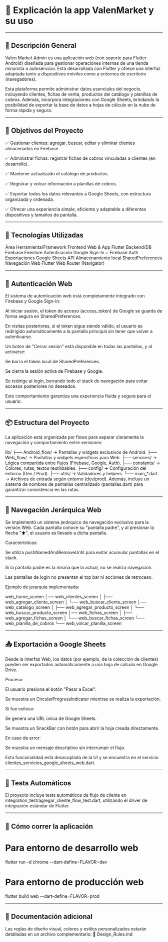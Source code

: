 # 📌 Explicación la app ValenMarket y su uso

------------------------------------------------------------------------------------------

## 🧾 Descripción General

Valen Market Admin es una aplicación web (con soporte para Flutter Android) diseñada para gestionar operaciones internas de una tienda minorista o autoservicio. Está desarrollada con Flutter y ofrece una interfaz adaptada tanto a dispositivos móviles como a entornos de escritorio (navegadores).

Esta plataforma permite administrar datos esenciales del negocio, incluyendo clientes, fichas de venta, productos del catálogo y planillas de cobros. Además, incorpora integraciones con Google Sheets, brindando la posibilidad de exportar la base de datos a hojas de cálculo en la nube de forma rápida y segura.


------------------------------------------------------------------------------------------

## 🚀 Objetivos del Proyecto

✅ Gestionar clientes: agregar, buscar, editar y eliminar clientes almacenados en Firebase.

✅ Administrar fichas: registrar fichas de cobros vinculadas a clientes (en desarrollo).

✅ Mantener actualizado el catálogo de productos.

✅ Registrar y volcar información a planillas de cobros.

✅ Exportar todos los datos relevantes a Google Sheets, con estructura organizada y ordenada.

✅ Ofrecer una experiencia simple, eficiente y adaptable a diferentes dispositivos y tamaños de pantalla.


------------------------------------------------------------------------------------------

## 🧰 Tecnologías Utilizadas

Área	Herramienta/Framework
Frontend Web & App	Flutter
Backend/DB	Firebase Firestore
Autenticación	Google Sign-In + Firebase Auth
Exportaciones	Google Sheets API
Almacenamiento local	SharedPreferences
Navegación Web	Flutter Web Router (Navigator)


------------------------------------------------------------------------------------------

## 🔐 Autenticación Web

El sistema de autenticación web está completamente integrado con Firebase y Google Sign-In:

Al iniciar sesión, el token de acceso (access_token) de Google se guarda de forma segura en SharedPreferences.

En visitas posteriores, si el token sigue siendo válido, el usuario es redirigido automáticamente a la pantalla principal sin tener que volver a autenticarse.

Un botón de "Cerrar sesión" está disponible en todas las pantallas, y al activarse:

Se borra el token local de SharedPreferences.

Se cierra la sesión activa de Firebase y Google.

Se redirige al login, borrando todo el stack de navegación para evitar accesos posteriores no deseados.

Este comportamiento garantiza una experiencia fluida y segura para el usuario.


------------------------------------------------------------------------------------------

## 📦 Estructura del Proyecto

La aplicación está organizada por flows para separar claramente la navegación y comportamiento entre versiones:

lib/
├── Android_flow/    → Pantallas y widgets exclusivos de Android.
├── Web_flow/        → Pantallas y widgets específicos para Web.
├── services/        → Lógica compartida entre flujos (Firebase, Google, Auth).
├── constants/       → Colores, rutas, textos reutilizables.
├── config/          → Configuración del entorno (Dev / Prod).
├── utils/           → Validadores y helpers.
└── main_*.dart      → Archivos de entrada según entorno (dev/prod).
Además, incluye un sistema de nombres de pantallas centralizado (pantallas.dart) para garantizar consistencia en las rutas.


------------------------------------------------------------------------------------------

## 🔁 Navegación Jerárquica Web

Se implementó un sistema jerárquico de navegación exclusivo para la versión Web. Cada pantalla conoce su "pantalla padre", y al presionar la flecha "⬆️", el usuario es llevado a dicha pantalla.

Características:

Se utiliza pushNamedAndRemoveUntil para evitar acumular pantallas en el stack.

Si la pantalla padre es la misma que la actual, no se realiza navegación.

Las pantallas de login no presentan el top bar ni acciones de retroceso.

Ejemplo de jerarquía implementada:

web_home_screen
│── web_clientes_screen
│   ├── web_agregar_cliente_screen
│   └── web_buscar_cliente_screen
│── web_catalogo_screen
│   ├── web_agregar_producto_screen
│   └── web_buscar_producto_screen
│── web_fichas_screen
│   ├── web_agregar_fichas_screen
│   └── web_buscar_fichas_screen
└── web_planilla_de_cobros
    └── web_volcar_planilla_screen


------------------------------------------------------------------------------------------

## 📤 Exportación a Google Sheets

Desde la interfaz Web, los datos (por ejemplo, de la colección de clientes) pueden ser exportados automáticamente a una hoja de cálculo en Google Drive.

Proceso:

El usuario presiona el botón "Pasar a Excel".

Se muestra un CircularProgressIndicator mientras se realiza la exportación.

Si fue exitoso:

Se genera una URL única de Google Sheets.

Se muestra un SnackBar con botón para abrir la hoja creada directamente.

En caso de error:

Se muestra un mensaje descriptivo sin interrumpir el flujo.

Esta funcionalidad está desacoplada de la UI y se encuentra en el servicio clientes_servicios_google_sheets_web.dart.


------------------------------------------------------------------------------------------

## 🧪 Tests Automáticos

El proyecto incluye tests automáticos de flujo de cliente en integration_test/agregar_cliente_flow_test.dart, utilizando el driver de integración estándar de Flutter.


------------------------------------------------------------------------------------------

## 🧭 Cómo correr la aplicación

# Para entorno de desarrollo web
flutter run -d chrome --dart-define=FLAVOR=dev

# Para entorno de producción web
flutter build web --dart-define=FLAVOR=prod


------------------------------------------------------------------------------------------

## 📝 Documentación adicional

Las reglas de diseño visual, colores y estilos personalizados estarán detalladas en un archivo complementario:
📄 Design_Rules.md